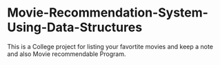 # Movie-Recommendation-System-Using-Data-Structures 
 This is a College project for listing your favortite movies and keep a note and also Movie recommendable  Program.
